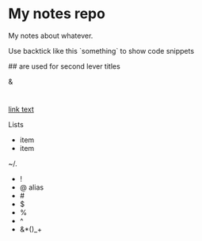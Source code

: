 # My notes repo
My notes about whatever.

Use backtick like this \`something\`  to show code snippets

\#\# are used for second lever titles

&amp;


#

[link text](example.com)

Lists
- item
- item

~/.


- !
- @ alias 
- \#
- $
- %
- ^
- &*()_+
